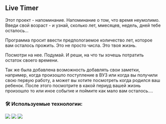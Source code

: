 ## Live Timer

Этот проект - напоминание. 
Напоминание о том, что время неумолимо. 
Введи свой возраст - и узнай, 
сколько лет, ммесяцев, недель, дней тебе осталось...

Программа просит ввести предпологаемое количество лет, 
которое вам осталось прожить. 
Это не просто числа. 
Это твоя жизнь. 

Посмотри на нее. Подумай. 
И реши, на что ты хочешь потратить остаток своего времени. 

Так же была добавлена возможность добавлять свои заметки, 
например, когда произошло поступление в ВУЗ 
или когда вы получили свою первую работу, 
а может вы хотите посмотреть когда родился ваш ребенок. 
После этого посмотрите в какой периуд вашей жизнь
произошло то или иное событие и поймите как мало вам осталось....

### 🛠️ Используемые технологии:
<img src="https://img.shields.io/badge/HTML5-E34F26?style=for-the-badge&logo=html5&logoColor=white"/>
<img src="https://img.shields.io/badge/CSS3-1572B6?style=for-the-badge&logo=css3&logoColor=white"/>
<img src="https://img.shields.io/badge/JavaScript-F7DF1E?style=for-the-badge&logo=javascript&logoColor=black"/>
